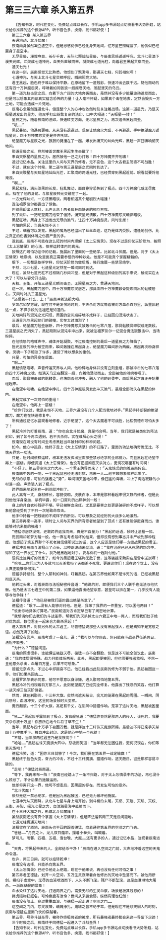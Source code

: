 # 第三三六章 杀入第五界
        【告知书友，时代在变化，免费站点难以长存，手机app多书源站点切换看书大势所趋，站长给你推荐的这个换源APP，听书音色多、换源、找书都好使！】
       第三三六章 杀入第五界
       天通地动，北斗伏魔！
       辰南肉身虽然凝立虚空中，但是思感仿佛已经化身天地间，亿万星芒照耀寰宇，他仿似已经置身于星空中。
       无尽星辰，璀璨夺目，长存千古，天际七颗灿灿星辰，与辰南思感遥遥呼应。北斗七星洒下漫天光辉，汇聚成七道神光，自天外直破而来，凝聚成七道光柱，向着君王黑起贯穿而去。
       通天七光！
       在这一刻，辰南感觉无比熟悉，他想到了飘渺峰，那通天七柱，何其相似啊！
       七道神光，与天上北斗七星交相呼应，瞬间照亮大地。
       君王黑起，脸色终于难以保持平静，在原地留下一道残影，快速冲出去数千远。随他而动的还有四十万神魔怨灵，呼啸着如同骇浪一般席卷天地，荡起漫天的乌云。
       第一道光柱击空之后，向着下方广阔的大地奔袭而去，虽然并没有多少能量波动透发而出，但是可以想象其内部真实蕴含恐怖的力量！让人毫不怀疑，如果真个击在地表，定然会毁灭一方土地，可能会造成一片死地。
       辰南心念虽然连通北斗，但是整个人的心神也依然时刻关注着战场。这第一道星光，乃是天枢星透发出的星力，他双手打出纷繁复杂的法印，口中大喝道：“天枢星——转！”
       星辰之光，随着辰南的法印，快速转变方向，无尽星辰之力，再次追击黑起而去。
       “吼……”
       黑起暴怒，他遇强更强，从来没有退避过。现在让他魔火大盛，不再避退，手中绝望魔刀遥指星光，四十万神魔怨灵更是齐声吼啸。
       绝望魔刀与星辰之光，狠狠的劈撞在了一起，爆发出漫天的灿灿光辉，黑起一声狂啸响彻天地间。
       那道星辰之光，竟然被盖世魔王黑起生生击散了！
       来自天枢星的星辰之力。居然被他一己之力打散！四十万神魔齐齐吼啸！
       透过记忆水晶，关注这里的人间与天界的修者，无不变色，这个太古君主简直不可战胜！
       不过，就在这个时候，第二道与第三道星辰之光同时到达了。
       来自天璇星与天玑星地灿灿光芒，汇聚成的两道光柱，已经贯穿到黑起近前。眼看就要将他淹没。
       “啊……”
       黑起发狂，满头漆黑的长发，狂乱舞动，面目狰狞恐怖到了极点。四十万神魔化成无尽魔云，挡在了他的身前。与那星辰神光交融在了一起。
       一方光辉灿烂，一方漆黑暗淡，两者相遇真个是剧烈大碰撞！
       连法祖罗凯尔都露出了惊色。
       但结果却出人意料，无声无息！两者疯狂而快速的相互吞噬。
       到了最后。一把绝望魔刀结束了僵持，漫天星光溃散，四十万神魔怨灵魂影暗淡。
       黑起狂啸，周身上下透发出无尽的煞气，让四十万神魔怨灵，同时复原！
       可怕的黑起，当真永恒不灭！
       不过，细看可以发觉。黑起的嘴角已经溢出了丝丝血迹，这乃是体内受损，遭逢地创伤，比之真正的伤害到体魄之伤要严重的多。
       说到底，辰南不可能在这么短的时间内理解《太上忘情录》。现在不过是仰仗天阶修为，按照《太上忘情录》的心法，依样运转体内的真元。
       按照这门可怕功法中的记载，施展出了里面的一些绝学。比如北斗伏魔。但是。对于《太上忘情录》地意境，以及里面真正需要参悟的种种妙处。他是不可能真个掌握精髓的。
       眼下，一切都是依样学样，仰仗天阶修为做后盾，强行施展一些禁忌绝学。
       不然，北斗七星，七道星光定然在一瞬间同时到达。
       现在，虽然七道光柱不过相隔几秒间冲至，但是对于黑起这种级别的高手来说，破绽实在太大了！可以从容分开击破。
       天权、玉衡、开阳三道星光瞬间击至。无限星辰之力，贯通天地间。
       这一次，黑起魔刀居中，四十万神魔怨灵居左，那具由四十万神魔骸骨提炼而出的骷髅居右，天同时对抗三道星光。
       “还愣着干什么，上！”辰南冲着法祖大喝。
       罗凯尔如梦方醒，现在可不是发愣地时刻，不灭杀对方就等着被对方血杀百万里，孰重孰轻这一点，不择手段的法祖还是知道的。
       天地间阵阵混沌之光闪现，周围的空间崩碎地不成样子，已经回归混沌状态了。
       三道星光与黑起他们的碰撞，实在太过激烈了！
       最后，绝望魔刀险些崩断，四十万神魔怨灵被轰击的七零八落，那具骷髅骨碎裂成无数段。三道星辰之光消失了，黑起刚刚从混沌中冲出来，就被法祖罗凯尔一记混合魔法狠狠击中，当场粉碎。
       在他愤怒的咆哮声中，魂体开始凝聚，不过辰南控制的最后一道星辰之力降临了。
       摇光星辰的神力破空而来，瞬间轰撞在黑起身上，绝望魔刀瞬间断为两截，黑起再次粉身碎骨，灵魂一下子暗淡了许多，遭受了难以想象的重创。
       只是，可怕的异变在后面。
       “啊……”
       黑起愤怒咆哮，声音传遍天界与人间，他粉碎地身体并没有立刻重组，那被冲击的七零八落的四十万神魔之魂，如满天乌云在翻滚一般，向着他涌动而去，全部被他的魂魄吞噬了。
       而后，那具被击散的骷髅骨，也快向着他冲去，融入了他的碎骨中，而后黑起才真正开始重组起来。
       在绝望中吼啸。在绝望中挣扎，四十万神魔怨灵发出冲天煞气，最后全部消失在黑起的体内。
       黑起完成了一次可怕的重组！
       在绝望中，他再上一层楼！
       “给你们说过，我是永恒不灭地，三界六道没有几个人配当我地对手。”黑起手持断裂的绝望魔刀，魔刀也在快速修复中。
       所有通过记忆水晶观看地修者，近乎绝望了。这个太古魔君不可战胜，比松赞德布可怕太多了！
       黑起冷冷的盯着辰南，道：“你也会北斗伏魔，真是巧合啊。当年，我们就是被类似的阵法封印，到了如今再次遇到，若不灭杀你，实在难解心头之恨！”
       辰南现在可没有时间去考虑黑起当年被封印的种种问题。
       如今。他心中孤寂，他终于走上《太上忘情录》的不归路了。里面的功法地确奇诡无比，不愧天界第一功法。
       只是，短时间依样运转，根本无法发挥出里面那些禁忌绝学的全部威力。而且黑起在绝望中再上一层楼，即便贯通《太上忘情录》，也没有把握彻底灭杀对方，更何况哪里有时间啊！
       “不好了。第五界空间之门大开，一个君王跨界而来了！”天鬼惊恐的向着辰南传音。
       辰南脑中轰的一响，一个黑起就已经无法对抗，再来一人……他不敢想象那种后果了。
       无尽的杀意，可怕的强者之“势”，瞬间铺天盖地冲来，像狂猛的海啸，冲上了海边寂静的小村落一般。声势骇人到了极点。
       跨界而来地君王在一刹间就冲到了。
       此人高有一丈，身材修长，容貌俊朗，皮肤白净，本来是那种看起来很文静的修者，但是此刻他他浑身染血，杀机毕露，如一口犀利的出鞘神剑一般！
       身上的月白衣衫残碎不堪。早已被鲜血染红。尤其是要害之处更是破碎的不成样子，可以想象他曾经受到了不只一次地致命攻击。
       他手中持着一把残破的不成样子的断剑。可以想象之前经历的大战多么地激烈。
       第五界再来一高手，顿时让人间与天界的所有修者绝望到了顶点！还有谁能够挺身而出，谁能够对抗来犯的强者？
       “德猛你居然没死，还敢跨界追我而来，真是不自量力！”黑起的话语，顿时让法祖一惊。
       而辰南却如梦方醒一般，他一直在考虑最坏的结果，但却没有想到事态并未严峻到那种程度。他想起了第五界那个不死老强信使所说过的话，这个人应该是他们哪一方缠战黑起的君王。
       德猛冲着辰南与法祖点了点头，以神识波动来交流，道：“我在沿途已经从死灵的怨念中，得知了这一界发生了什么，我乃是黑起地对手，要与你们一起对付他。”
       没有比这再好的消息了，如今的黑起君王堪称无敌于世，这等强援来助实在是雪中送炭啊！
       “哈哈……你们以为人多就可以灭杀我吗？天都杀不死我，更遑论你们！现在这个世上，没有人真正能够奈何我。”
       德猛手持断剑，整个人犀利如神剑，盯着黑起，在第五界他如果不是诈死的话，已经被黑起彻底灭杀。
       他转过头来，对着辰南与法祖秘密传音道：“他说的对，即便我们三个人联手也无法与他抗衡。他乃是太古七君王中的第二强，如果逼他露出绝望杀意，甚至可以排在第一，几乎没有人能够与他争锋！”
       法祖传音道：“他已经被我们逼的露出绝望杀意了。”
       德猛道：“眼下……没有人能够对付他。但是，我带了我界的一件重宝，可以困他两日！”
       “说出你地具体打算吧。”辰南知道对方肯定早已有了周密地计算。
       “我想请你们去我们的斗战圣界，帮我们先灭杀掉太古六君王中地一两人，而后我们处于绝对优势后，数位君王一起来合力剿杀黑起！”
       进入第五界，对抗另外的太古君主，尽管德猛说那些人没有黑起强大，但是焉知不是宽慰之语。必然充满了凶险。
       法祖没有言声，辰南考虑了一会儿，道：“我可以与你同去，但只能在斗战圣界征杀两日，法祖不能去。”
       “为什么？”德猛问道。
       辰南的顾虑很多，谁能保证强敌灭尽，德猛一方不会翻脸，但是这不可能全部说出。辰南道：“我的体质很特殊。战力只能维系两天。此外，黑起即便被困，但也需要强者监视，不然一旦他意外杀出，血屠百万里，后果不可想象。”
       德猛无奈点头，不过心中却振奋不已，他已经看出此刻辰南的修为不弱于他。黑起被困这一界，他们如果杀回去……
       法祖罗凯尔表示同意，他可不愿意以身涉嫌，进入那可怕地第五界。
       黑起冷冷的扫视着前方那三人，此刻绝望魔刀已经完全修复。他露出了残忍的笑容，他打算一战灭掉三位天阶强者。
       然而，就在刹那间，十三杆大旗。突然间遮天蔽日，突兀的笼罩在黑起的周围。一瞬间，阴风怒号，血浪冲天，这里的场景顿时大变样。
       魔云翻滚，十三个杆大旗，高足有千丈，在阴风中猎猎作响。笼罩了这片天地，黑起被困里面。
       “吼……”黑起似乎震惊到了极点，发疯般吼道：“德猛你竟然是那两人的传人，该死的，我要灭杀你族十万里！你族所在地今后将寸草不生！”
       当年，黑起与四十万手下被困万载，就是拜这十三杆诛天魔旗所赐，最后迫不得已亲手灭杀四十万神魔手下。独自冲出封印。这是他心中地一个死结！
       “不错，当年那两位君王乃是我族高手！”
       “哈哈……”黑起在诛天魔旗大阵中。怒极而笑道：“当年都无法困住我，更何况现在，你们等着灭族吧！”
       德猛冷笑，道：“困你三日就够了！今次，我们要在第五界一战定输赢！”
       黑起终于脸色大变，奋力的冲击，不过十三杆魔旗，猎猎作响，遮天蔽日，岂是那样容易冲破的。
       “走吧！”德猛对辰南道。
       “等下，我再来布一阵！”辰南已经踏上了一条不归路，对于太上忘情录中的功法，再也没什么顾忌了，不计后果的施展运用。
       他即将离开这一界，他可不想走后，因黑起的存在，而发生可怕的意外。
       “北斗伏魔！”
       依然是这一禁忌绝学，但是因为黑起被困，已经无力破坏他施展。
       七道神光从天而降，从北斗七星斗身上端开始，到斗柄的末尾，天枢、天璇、天玑、天权、玉衡、开阳、摇光七星之力，自浩瀚星海中直射而下。
       在十三杆大旗之外，形成北斗伏魔阵！
       虽然辰南还没有真个掌握《太上忘情录》，但是阵法运转两三天是没问题地。
       七道光柱贯通天地间！
       法祖留在了原地，辰南头也不回的跟着德猛，向着通往第五界的空间之门飞去。
       “爸爸……”月亮之上，龙儿双目蕴泪，攥着小拳头，叫喊着。
       梦可儿、雨馨、四祖、五祖、澹台璇、大魔……还有更多的人，通过记忆水晶，注视着辰南远去。
       “天鬼，将黑起带来的人，全部给杀干净！”辰南在进入空间之门前，大声地冲着远空的天鬼命令道。
       也许，两三日间，就可以扭转乾坤！
       辰南没有选择，只能杀向第五界。
       《太上忘情录》已经令他走上绝路，现在于他来说，再也没有任何可怕之事！
       第五界君王德猛，划开一片空间，五万生灵哀嚎着自他修出的天地中坠落而下。被他用断剑，横扫于虚空中，无尽的血液喷洒而下，人头不断飞滚。残尸不断坠滚，这是血淋淋地大屠杀，一派炼狱般的景象！
       血水染红了这片天地，打通两界之门，需要无尽的生灵血祭，场景是极其残忍的！
       狮虎猎物获威名，可怜麋鹿有谁怜？世间从来强食弱，纵然有理也枉然！
       辰南没有阻止，穿过重重血浪，与德猛一起走进了空间之门……
       这空间之门内，怨灵哀嚎，魂魄挣扎，鬼啸之音不绝于耳，但是现在不是悲天悯人的时刻，辰南与德猛在里面飞快的穿越着。
       第五界，号称斗战圣界，被称作终极强者的彼岸，所有最强者最终都会来这一界留下足迹！
       三个时辰之后，辰南终于同德猛一起进入了斗战圣界！
       【告知书友，时代在变化，免费站点难以长存，手机app多书源站点切换看书大势所趋，站长给你推荐的这个换源APP，听书音色多、换源、找书都好使！】